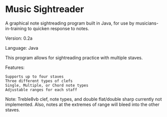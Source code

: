 Music Sightreader
=================
A graphical note sightreading program built in Java, for use by musicians-in-training to quicken response to notes.

Version: 0.2a

Language: Java

This program allows for sightreading practice with multiple staves.

Features:

    Supports up to four staves
    Three different types of clefs
    Single, Multiple, or Chord note types
    Adjustable ranges for each staff

Note: Treble8vb clef, note types, and double flat/double sharp currently not implemented. Also, notes at the extremes of range will bleed into the other staves. 
